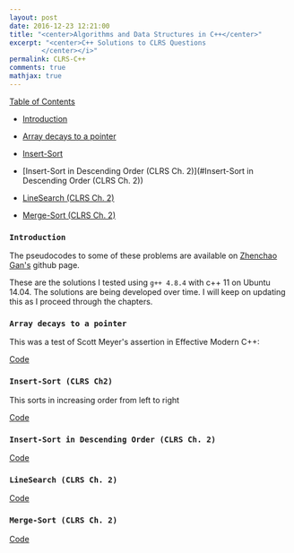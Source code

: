 ```yaml
---
layout: post
date: 2016-12-23 12:21:00
title: "<center>Algorithms and Data Structures in C++</center>"
excerpt: "<center>C++ Solutions to CLRS Questions
        </center></i>"
permalink: CLRS-C++
comments: true
mathjax: true
---
```


<script type="text/x-mathjax-config">
MathJax.Hub.Config({
  TeX: { equationNumbers: { autoNumber: "AMS" } }
});
</script>

<!--Mathjax Parser -->
<script type="text/javascript" async
  src="https://cdn.mathjax.org/mathjax/latest/MathJax.js?config=TeX-MML-AM_CHTML">
</script>

<script type="text/x-mathjax-config">
MathJax.Hub.Config({
  tex2jax: {inlineMath: [['$','$'], ['\\(','\\)']]}
});
</script>

[Table of Contents](#table-of-contents)

  - [Introduction](#introduction)

  - [Array decays to a pointer](#Array-decays-to-a-pointer)

  - [Insert-Sort](#insert-sort)

  - [Insert-Sort in Descending Order (CLRS Ch. 2)](#Insert-Sort in Descending Order (CLRS Ch. 2))

  - [LineSearch (CLRS Ch. 2)](#LineSearch (CLRS Ch. 2))

  - [Merge-Sort (CLRS Ch. 2)](#Merge-Sort (CLRS Ch. 2))


### `Introduction`

The pseudocodes to some of these problems are available on [Zhenchao Gan's](https://github.com/gzc/CLRS) github page.

These are the solutions I tested using `g++ 4.8.4` with c++ 11 on Ubuntu 14.04. The solutions are being developed over time. I will keep on updating this as I proceed through the chapters. 

### `Array decays to a pointer`

This was a test of Scott Meyer's assertion in Effective Modern C++:

[Code](https://github.com/lakehanne/CLRS/blob/master/src/arraydecaystopointer.cxx)

### `Insert-Sort (CLRS Ch2)`
This sorts in increasing order from left to right

[Code](https://github.com/lakehanne/CLRS/blob/master/src/insertsort.cxx)

### `Insert-Sort in Descending Order (CLRS Ch. 2)`

[Code](https://github.com/lakehanne/CLRS/blob/master/src/insertsort_descending.cxx)


### `LineSearch (CLRS Ch. 2)`

[Code](https://github.com/lakehanne/CLRS/blob/master/src/linesearch.cxx)

### `Merge-Sort (CLRS Ch. 2)`

[Code](https://github.com/lakehanne/CLRS/blob/master/src/mergesort.cxx)